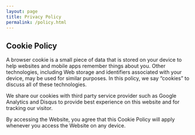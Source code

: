 ```yaml
---
layout: page
title: Privacy Policy
permalink: /policy.html
---
```

## Cookie Policy

A browser cookie is a small piece of data that is stored on your device to help websites and mobile apps remember things about you. Other technologies, including Web storage and identifiers associated with your device, may be used for similar purposes. In this policy, we say “cookies” to discuss all of these technologies.

We share our cookies with third party service provider such as Google Analytics and Disqus to provide best experience on this website and for tracking our visitor.

By accessing the Website, you agree that this Cookie Policy will apply whenever you access the Website on any device.
